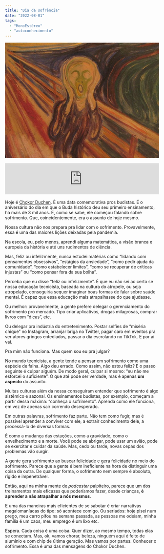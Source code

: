 ```yaml
---
title: "Dia da sofrência"
date: "2022-08-01"
tags: 
  - "MonoEstéreo"
  - "autoconhecimento"
---
```


![The Scream, de Edvard Munch](images/art-suffering1.jpg)

<iframe src="https://anchor.fm/monoestereo/embed/episodes/Dia-da-sofrncia-e1lvake" height="102px" width="100%" frameborder="0" scrolling="no"></iframe>

Hoje é [Chokor Duchen](https://www.rigpawiki.org/index.php?title=Ch%C3%B6khor_D%C3%BCchen). É uma data comemorativa pros budistas. É o aniversário do dia em que o Buda histórico deu seu primeiro ensinamento, há mais de 3 mil anos. E, como se sabe, ele começou falando sobre sofrimento. Que, coincidentemente, era o assunto de hoje mesmo.

Nossa cultura não nos prepara pra lidar com o sofrimento. Provavelmente, essa é uma das maiores lições deixadas pela pandemia.

Na escola, eu, pelo menos, aprendi alguma matemática, a visão branca e europeia da história e até uns rudimentos de ciência.

Mas, feliz ou infelizmente, nunca estudei matérias como “lidando com pensamentos obsessivos”, “estágios da ansiedade”, “como pedir ajuda da comunidade”, “como estabelecer limites”, “como se recuperar de críticas injustas” ou “como pensar fora da sua bolha”.

Perceba que eu disse “feliz ou infelizmente”. É que eu não sei ao certo se nossa educação tecnicista, baseada na cultura do atropele, ou seja atropelado, conseguiria sequer imaginar boas formas de falar sobre saúde mental. É capaz que essa educação mais atrapalhasse do que ajudasse.

Ou melhor: provavelmente, a gente prefere delegar o gerenciamento do sofrimento pro mercado. Tipo criar aplicativos, drogas milagrosas, comprar livros com “dicas”, etc.

Ou delegar pra indústria do entretenimento. Postar selfies de “miséria chique” no Instagram, arranjar briga no Twitter, pagar caro em eventos pra ver atores gringos entediados, passar o dia escrolando no TikTok. E por aí vai.

Pra mim não funciona. Mas quem sou eu pra julgar?

No mundo tecnicista, a gente tende a pensar em sofrimento como uma espécie de falha. Algo deu errado. Como assim, não estou feliz? E o passo seguinte é culpar alguém. De modo geral, culpar si mesmo: “eu não me esforcei o suficiente”. O que até pode ser verdade, mas é apenas **um aspecto** do assunto.

Muitas culturas além da nossa conseguiram entender que sofrimento é algo sistêmico e sazonal. Os ensinamentos budistas, por exemplo, começam a partir dessa máxima: “conheça o sofrimento”. Aprenda como ele funciona, em vez de apenas sair correndo desesperado.

Em outras palavras, sofrimento faz parte. Não tem como fugir, mas é possível aprender a conviver com ele, a extrair conhecimento dele, a processá-lo de diversas formas.

É como a mudança das estações, como a gravidade, como o envelhecimento e a morte. Você pode se abrigar, pode usar um avião, pode se exercitar e cuidar da saúde. Mas, cedo ou tarde, novas cepas dos problemas vão surgir.

A gente gera sofrimento ao buscar felicidade e gera felicidade no meio do sofrimento. Parece que a gente é bem ineficiente na hora de distinguir uma coisa da outra. De qualquer forma, o sofrimento nem sempre é absoluto, rígido e impenetrável.

Então, aqui na minha mente de _podcaster_ palpiteiro, parece que um dos treinamentos mais eficazes que poderíamos fazer, desde crianças, **é aprender a não atrapalhar a nós mesmos**.

E uma das maneiras mais eficientes de se sabotar é criar narrativas megalomaníacas do tipo: só acontece comigo. Ou seriados: hoje pisei num prego, meu carro pifou na semana passada, as pessoas me odeiam, minha família é um caos, meu emprego é um lixo etc.

Espera. Cada coisa é uma coisa. Quer dizer, ao mesmo tempo, todas elas se conectam. Mas, ok, vamos chorar, beleza, ninguém aqui é feito de alumínio e com chip de última geração. Mas vamos por partes. Conhecer o sofrimento. Essa é uma das mensagens do Chokor Duchen.
